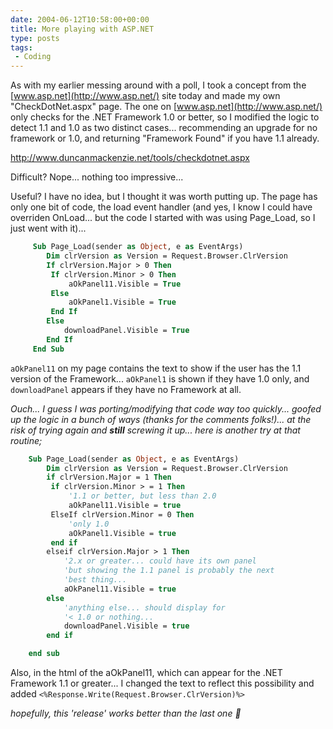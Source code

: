 ```yaml
---
date: 2004-06-12T10:58:00+00:00
title: More playing with ASP.NET
type: posts
tags:
 - Coding
---
```

As with my earlier messing around with a poll, I took a concept from the [www.asp.net](http://www.asp.net/) site today and made my own "CheckDotNet.aspx" page. The one on [www.asp.net](http://www.asp.net/) only checks for the .NET Framework 1.0 or better, so I modified the logic to detect 1.1 and 1.0 as two distinct cases... recommending an upgrade for no framework or 1.0, and returning "Framework Found" if you have 1.1 already.

<http://www.duncanmackenzie.net/tools/checkdotnet.aspx>

Difficult? Nope... nothing too impressive...

Useful? I have no idea, but I thought it was worth putting up. The page has only one bit of code, the load event handler (and yes, I know I could have overriden OnLoad... but the code I started with was using Page_Load, so I just went with it)...

```vb
     Sub Page_Load(sender as Object, e as EventArgs)
        Dim clrVersion as Version = Request.Browser.ClrVersion
        If clrVersion.Major > 0 Then
         If clrVersion.Minor > 0 Then
             aOkPanel11.Visible = True
         Else
             aOkPanel1.Visible = True
         End If
        Else
            downloadPanel.Visible = True
        End If
     End Sub
```

`aOkPanel11` on my page contains the text to show if the user has the 1.1 version of the Framework... `aOkPanel1` is shown if they have 1.0 only, and `downloadPanel` appears if they have no Framework at all.

_Ouch... I guess I was porting/modifying that code way too quickly... goofed up the logic in a bunch of ways (thanks for the comments folks!)... at the risk of trying again and **still** screwing it up... here is another try at that routine;_

```vb
    Sub Page_Load(sender as Object, e as EventArgs)
        Dim clrVersion as Version = Request.Browser.ClrVersion
        if clrVersion.Major = 1 Then
         if clrVersion.Minor > = 1 Then
             '1.1 or better, but less than 2.0
             aOkPanel11.Visible = true
         ElseIf clrVersion.Minor = 0 Then
             'only 1.0
             aOkPanel1.Visible = true
         end if
        elseif clrVersion.Major > 1 Then
            '2.x or greater... could have its own panel
            'but showing the 1.1 panel is probably the next
            'best thing...
            aOkPanel11.Visible = true
        else
            'anything else... should display for
            '< 1.0 or nothing...
            downloadPanel.Visible = true
        end if

    end sub
```

Also, in the html of the aOkPanel11, which can appear for the .NET Framework 1.1 or greater... I changed the text to reflect this possibility and added `<%Response.Write(Request.Browser.ClrVersion)%>`

_hopefully, this 'release' works better than the last one 🙂_

